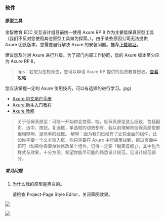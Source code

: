 ### 软件

#### 原型工具

金智教育 EDC 交互设计组目前统一使用 Axure RP 8 作为主要低保真原型工具（我们不反对您使用其他原型工具做为探索。），由于某些原因公司无法提供 Axure 团队版本，您需要自行解决 Axure 的安装问题。推荐[下载地址](http://www.axure.com.cn)。

建议您及时对 Axure 进行升级。为了部门内部工作协同，您的 Axure 版本至少应为 Axure RP 8。

> tips：若您为在校师生，您可以申请 Axure RP 提供的免费教育授权。[查看攻略](http://www.axure.com.cn/3945/)

您应该掌握一定的 Axure 使用技巧，可以有选择的进行学习。jpg)

- [Axure 中文用户手册](https://www.axure.com.cn/docs/)
- [Axure 新手入门教程](http://www.woshipm.com/rp/39203.html)
- [Axure 教程](https://www.axure.com.cn/category/axure/course/)

> 关于低保真原型：可能一开始你会觉得，哇，低保真原型这么细致，包括翻页，选中，按钮，复选框，单选框的动效都有，我以前理解的低保真原型都很粗糙啊，是简单的线框。
>  解释：因为我们已经有了比较全面的组件，比如你需要一个文本输入框，你只需要在 Axure 中母版里找到，拖进页面中即可（如果你需要单独修改某个组件，记得一定要「脱离母版」），其中包含样式与效果，十分方便。希望你能尽可能的熟悉设计规范。见设计规范部分。

##### 常见问题

1. 为什么我的原型是黑白的。

   请检查 Project-Page Style Editor，关闭草图效果。

![](http://olat3wq2g.bkt.clouddn.com/20170425172427_48tXwo_Jietu20170425-172201.jpeg)

![](http://olat3wq2g.bkt.clouddn.com/20170425181041_x8ZeZR_草图模式.png)
